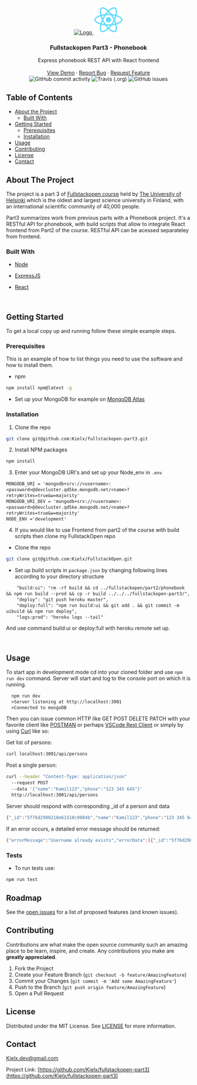 
<!-- PROJECT LOGO -->
<br />
<p align="center">
  <a href="https://github.com/Kielx/fullstackopen-part3">
    <img src="https://simpleicons.org/icons/node-dot-js.svg" alt="Logo" width="80" height="80">
    <img src="build/logo192.png" alt="Logo" width="80" height="80">      
  </a>

  <h3 align="center"> Fullstackopen Part3 - Phonebook </h3>

  <p align="center">
    Express phonebook REST API with React frontend
    <br />
    <br />
    <a href="https://fullstackopen-phonebook-api.herokuapp.com/">View Demo</a>
    ·
    <a href="https://github.com/Kielx/fullstackopen-part3/issues">Report Bug</a>
    ·
    <a href="https://github.com/Kielx/fullstackopen-part3/issues">Request Feature</a>
  <br />
  <img alt="GitHub commit activity" src="https://img.shields.io/github/commit-activity/y/kielx/fullstackopen-part3">
  <img alt="Travis (.org)" src="https://img.shields.io/travis/kielx/fullstackopen-part3">
  <img alt="GitHub issues" src="https://img.shields.io/github/issues/kielx/fullstackopen-part3">
  </p>
</p>

<!-- TABLE OF CONTENTS -->

## Table of Contents

* [About the Project](#about-the-project)
  * [Built With](#built-with)
* [Getting Started](#getting-started)
  * [Prerequisites](#prerequisites)
  * [Installation](#installation)
* [Usage](#usage)
* [Contributing](#contributing)
* [License](#license)
* [Contact](#contact)




<!-- ABOUT THE PROJECT -->

## About The Project

The project is a part 3 of [Fullstackopen course](https://fullstackopen.com/en/) held by [The University of Helsinki](https://www.helsinki.fi/fi) which  is the oldest and largest science university in Finland, with an international scientific community of 40,000 people.

Part3 summarizes work from previous parts with a Phonebook project. It's a RESTful API for phonebook, with build scripts that allow to integrate React frontend from Part2 of the course. RESTful API can be acessed separateley from frontend.

### Built With
* [Node](https://nodejs.org/en/)
* [ExpressJS](https://expressjs.com/)
* [React](https://reactjs.org/)

  <br />
<!-- GETTING STARTED -->
## Getting Started

To get a local copy up and running follow these simple example steps.
  <br />
### Prerequisites

This is an example of how to list things you need to use the software and how to install them.
* npm
```sh
npm install npm@latest -g
```
* Set up your MongoDB for example on [MongoDB Atlas](https://www.mongodb.com/cloud/atlas)


### Installation

1. Clone the repo
```sh
git clone git@github.com:Kielx/fullstackopen-part3.git
```
2. Install NPM packages
```sh
npm install
```
3. Enter your MongoDB URI's and set up your Node_env in `.env`
```JS
MONGODB_URI = 'mongodb+srv://<username>:<password>@devcluster.qd5ke.mongodb.net/<name>?retryWrites=true&w=majority'
MONGODB_URI_DEV = 'mongodb+srv://<username>:<password>@devcluster.qd5ke.mongodb.net/<name>?retryWrites=true&w=majority'
NODE_ENV ='development'
```
4. If you would like to use Frontend from part2 of the course with build scripts then clone my FullstackOpen repo 

* Clone the repo
```sh
git clone git@github.com:Kielx/FullstackOpen.git
```
* Set up build scripts in `package.json` by changing following lines according to your directory structure

```JS
    "build:ui": "rm -rf build && cd ../fullstackopen/part2/phonebook && npm run build --prod && cp -r build ../../../fullstackopen-part3/",
    "deploy": "git push heroku master",
    "deploy:full": "npm run build:ui && git add . && git commit -m uibuild && npm run deploy",
    "logs:prod": "heroku logs --tail"
```

And use command build:ui or deploy:full with heroku remote set up.

<br/>

## Usage

To start app in development mode cd into your cloned folder and use `npm run dev` command.
Server will start and log to the console port on which it is running. 

```JS
  npm run dev
  >Server listening at http://localhost:3001
  >Connected to mongoDB
```
    
Then you can issue common HTTP like GET POST DELETE PATCH with your favorite client like [POSTMAN](https://www.postman.com/) or perhaps [VSCode Rest Client](https://github.com/Huachao/vscode-restclient) or simply by using [Curl](https://curl.haxx.se/) like so: 

Get list of persons:
```sh
curl localhost:3001/api/persons
```

Post a single person:
```sh
curl --header "Content-Type: application/json" 
  --request POST 
  --data '{"name":"Kamil123","phone":"123 345 645"}' 
  http://localhost:3001/api/persons
```

Server should respond with corresponding \_id of a person and data 
```sh
{"_id":"5f76d2980210e61510c9004b","name":"Kamil123","phone":"123 345 645"}% 
```

If an error occurs, a detailed error message should be returned:

```sh
{"errorMessage":"Username already exists","errorData":[{"_id":"5f76d2980210e61510c9004b","name":"Kamil123","phone":"123 345 645","__v":0}]}% 
```

### Tests

* To run tests use:
```sh
npm run test
```

<!-- ROADMAP -->
## Roadmap

See the [open issues](https://github.com/Kielx/fullstackopen-part3/issues) for a list of proposed features (and known issues).

<!-- CONTRIBUTING -->
## Contributing

Contributions are what make the open source community such an amazing place to be learn, inspire, and create. Any contributions you make are **greatly appreciated**.

1. Fork the Project
2. Create your Feature Branch (`git checkout -b feature/AmazingFeature`)
3. Commit your Changes (`git commit -m 'Add some AmazingFeature'`)
4. Push to the Branch (`git push origin feature/AmazingFeature`)
5. Open a Pull Request


<!-- LICENSE -->
## License

Distributed under the MIT License. See [LICENSE](https://github.com/Kielx/fullstackopen-part3/blob/master/LICENSE.txt) for more information.

<!-- CONTACT -->
## Contact

Kielx.dev@gmail.com

Project Link: [https://github.com/Kielx/fullstackopen-part3](https://github.com/Kielx/fullstackopen-part3)








